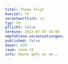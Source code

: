 ```yaml
---
titel: Thema folgt
kuerzel: fd
verantwortlich: cn
typ: fd
pflicht: false
termine: 2022-07-07 10:00
empfohlene-voraussetzungen: 
published: false
dauer: 420
raum: zoom-fd
info: Heute geht es um …
---
```


